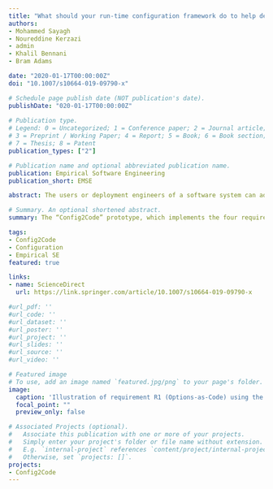 ```yaml
---
title: "What should your run-time configuration framework do to help developers?"
authors:
- Mohammed Sayagh
- Noureddine Kerzazi
- admin
- Khalil Bennani
- Bram Adams

date: "2020-01-17T00:00:00Z"
doi: "10.1007/s10664-019-09790-x"

# Schedule page publish date (NOT publication's date).
publishDate: "020-01-17T00:00:00Z"
 
# Publication type.
# Legend: 0 = Uncategorized; 1 = Conference paper; 2 = Journal article;
# 3 = Preprint / Working Paper; 4 = Report; 5 = Book; 6 = Book section;
# 7 = Thesis; 8 = Patent
publication_types: ["2"]

# Publication name and optional abbreviated publication name.
publication: Empirical Software Engineering
publication_short: EMSE

abstract: The users or deployment engineers of a software system can adapt such a system to a wide range of deployment and usage scenarios by changing the value of configuration options, for example by disabling unnecessary features, tweaking performance-related parameters or specifying GUI preferences. However, the literature agrees that the flexibility of such options comes at a price{:} misconfigured options can lead a software system to crash in the production environment, while even in the absence of such configuration errors, a large number of configuration options makes a software system more complicated to deploy and use. In earlier work, we also found that developers who intend to make their application configurable face 22 challenges that impact their configuration engineering activities, ranging from technical to management-related or even inherent to the domain of configuration engineering. In this paper, we use a prototyping approach to derive and empirically evaluate requirements for tool support able to deal with 13 (primarily technical) configuration engineering challenges. In particular, via a set of interviews with domain experts, we identify four requirements by soliciting feedback on an incrementally evolving prototype. The resulting "Config2Code" prototype, which implements the four requirements, is then empirically evaluated via a user study involving 55 participants that comprises 10 typical configuration engineering tasks, ranging from the creation, comprehension, refactoring, and reviewing of configuration options to the quality assurance of options and debugging of configuration failures. A configuration framework satisfying the four requirements enables developers to perform more accurately and more swiftly in 70% and 60% (respectively) of the configuration engineering tasks than a state-of-the-practice framework not satisfying the requirements. Furthermore, such a framework allows to reduce the time taken for these tasks by up to 94.62%, being slower for only one task.

# Summary. An optional shortened abstract.
summary: The “Config2Code” prototype, which implements the four requirements, is then empirically evaluated via a user study involving 55 participants that comprises 10 typical configuration engineering tasks, ranging from the creation, comprehension, refactoring, and reviewing of configuration options to the quality assurance of options and debugging of configuration failures.

tags:
- Config2Code
- Configuration
- Empirical SE
featured: true

links:
- name: ScienceDirect
  url: https://link.springer.com/article/10.1007/s10664-019-09790-x

#url_pdf: ''
#url_code: ''
#url_dataset: ''
#url_poster: ''
#url_project: ''
#url_slides: ''
#url_source: ''
#url_video: ''

# Featured image
# To use, add an image named `featured.jpg/png` to your page's folder. 
image:
  caption: 'Illustration of requirement R1 (Options-as-Code) using the syntax of Config2Code'
  focal_point: ""
  preview_only: false

# Associated Projects (optional).
#   Associate this publication with one or more of your projects.
#   Simply enter your project's folder or file name without extension.
#   E.g. `internal-project` references `content/project/internal-project/index.md`.
#   Otherwise, set `projects: []`.
projects:
- Config2Code
---
```


